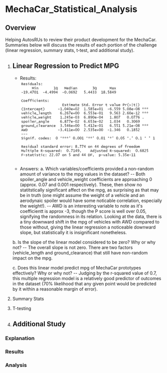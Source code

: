 # MechaCar_Statistical_Analysis

## Overview
Helping AutosRUs to review their product development for the MechaCar.  Summaries below will discuss the results of each portion of the challenge (linear regression, summary stats, t-test, and additional study).

1.  ## Linear Regression to Predict MPG
    - Results: ![Mulitple Variable Linear Regression](Resources/Images/Linear_Regression.png)

    - Answers:
    a. Which variables/coefficients provided a non-random amount of variance to the mpg values in the dataset?
        -- Both spoiler_angle and vehicle_weight coefficients are approaching 0 (approx. 0.07 and 0.001 respectively).  These, then show no statitstically significant affect on the mpg, as surprising as that may be in truth (one might assume the weight of a vehicle and an aerodynaic spoiler would have some noticable correlation, especially the weight!).
        -- AWD is an interesting variable to note as it's coefficientt is approx -3, though the P score is well over 0.05, signifying the randomness in its relation.  Looking at the data, there is a tiny downward shift in the mpg of vehicles with AWD compared to those without, giving the linear regression a noticeable downward slope, but statistically it is insignificant nonetheless.

    b. Is the slope of the linear model considered to be zero? Why or why not?
        -- The overall slope is not zero.  There are two factors (vehicle_length and ground_clearance) that still have non-random impact on the mpg.

    c. Does this linear model predict mpg of MechaCar prototypes effectively? Why or why not?
        -- Judging by the r-squared value of 0.7, this multiple regression model is a relatively good predictor of outcomes in the dataset (70% likelihood that any given point would be predicted by it within a reasonable margin of error).  
        
2.  Summary Stats

3.  T-testing

4.  ## Additional Study

### Explanation

### Results

### Analysis
